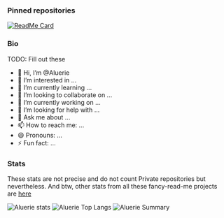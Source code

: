 
### Pinned repositories

[![ReadMe Card](https://github-readme-stats.vercel.app/api/pin/?username=Aluerie&repo=Irenesbot&theme=github_dark&show_owner=True)](https://github.com/Aluerie/Irenesbot)

### Bio

TODO: Fill out these

- 👋 Hi, I’m @Aluerie
- 👀 I’m interested in ...
- 🌱 I’m currently learning ...
- 💞️ I’m looking to collaborate on ...
- 🔭 I’m currently working on ...
- 🤔 I’m looking for help with ...
- 💬 Ask me about ...
- 📫 How to reach me: ...
- 😄 Pronouns: ...
- ⚡ Fun fact: ...

### Stats

These stats are not precise and do not count Private repositories but nevertheless. And btw, other stats from all these fancy-read-me projects are [here](https://github.com/Aluerie/Aluerie/blob/main/STATS.md)

![Aluerie stats](https://github-readme-stats.vercel.app/api?username=Aluerie&include_all_commits=True&count_private=true&show_icons=true&theme=github_dark&line_height=19&hide_title=True&hide_rank=True&hide_border=True)
![Aluerie Top Langs](https://github-readme-stats.vercel.app/api/top-langs/?username=Aluerie&theme=github_dark&layout=compact&card_width=202&hide_title=True&langs_count=10&hide_border=True)
![Aluerie Summary](https://github-profile-summary-cards.vercel.app/api/cards/profile-details?username=Aluerie&theme=github_dark&count_private=true)
